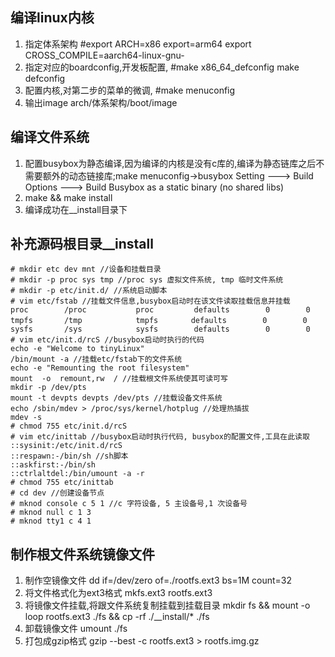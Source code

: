 ## 编译linux内核
1. 指定体系架构 #export ARCH=x86 export=arm64 export CROSS\_COMPILE=aarch64-linux-gnu-
2. 指定对应的boardconfig,开发板配置, #make x86\_64\_defconfig make defconfig
3. 配置内核,对第二步的菜单的微调, #make menuconfig
4. 输出image arch/体系架构/boot/image
## 编译文件系统
1. 配置busybox为静态编译,因为编译的内核是没有c库的,编译为静态链库之后不需要额外的动态链接库;make menuconfig-\>busybox Setting ---\> Build Options ---\> Build Busybox as a static binary (no shared libs)
2. make && make install
3. 编译成功在\_\_install目录下
## 补充源码根目录\_\_install
```
# mkdir etc dev mnt //设备和挂载目录
# mkdir -p proc sys tmp //proc sys 虚拟文件系统, tmp 临时文件系统
# mkdir -p etc/init.d/ //系统启动脚本
# vim etc/fstab //挂载文件信息,busybox启动时在该文件读取挂载信息并挂载
proc        /proc           proc         defaults        0        0
tmpfs       /tmp            tmpfs    　　defaults        0        0
sysfs       /sys            sysfs        defaults        0        0
# vim etc/init.d/rcS //busybox启动时执行的代码
echo -e "Welcome to tinyLinux"
/bin/mount -a //挂载etc/fstab下的文件系统
echo -e "Remounting the root filesystem"
mount  -o  remount,rw  / //挂载根文件系统使其可读可写
mkdir -p /dev/pts
mount -t devpts devpts /dev/pts //挂载设备文件系统
echo /sbin/mdev > /proc/sys/kernel/hotplug //处理热插拔
mdev -s
# chmod 755 etc/init.d/rcS
# vim etc/inittab //busybox启动时执行代码, busybox的配置文件,工具在此读取
::sysinit:/etc/init.d/rcS
::respawn:-/bin/sh //sh脚本
::askfirst:-/bin/sh
::ctrlaltdel:/bin/umount -a -r
# chmod 755 etc/inittab
# cd dev //创建设备节点
# mknod console c 5 1 //c 字符设备, 5 主设备号,1 次设备号
# mknod null c 1 3
# mknod tty1 c 4 1
```
## 制作根文件系统镜像文件
1. 制作空镜像文件 dd if=/dev/zero of=./rootfs.ext3 bs=1M count=32
2. 将文件格式化为ext3格式 mkfs.ext3 rootfs.ext3
3. 将镜像文件挂载,将跟文件系统复制挂载到挂载目录 mkdir fs && mount -o loop rootfs.ext3 ./fs && cp -rf ./\_\_install/\* ./fs
4. 卸载镜像文件 umount ./fs
5. 打包成gzip格式 gzip --best -c rootfs.ext3 > rootfs.img.gz
